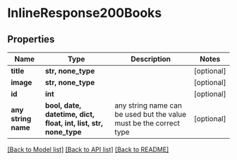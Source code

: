 # InlineResponse200Books


## Properties
Name | Type | Description | Notes
------------ | ------------- | ------------- | -------------
**title** | **str, none_type** |  | [optional] 
**image** | **str, none_type** |  | [optional] 
**id** | **int** |  | [optional] 
**any string name** | **bool, date, datetime, dict, float, int, list, str, none_type** | any string name can be used but the value must be the correct type | [optional]

[[Back to Model list]](../README.md#documentation-for-models) [[Back to API list]](../README.md#documentation-for-api-endpoints) [[Back to README]](../README.md)


